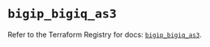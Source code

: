 # `bigip_bigiq_as3`

Refer to the Terraform Registry for docs: [`bigip_bigiq_as3`](https://registry.terraform.io/providers/f5networks/bigip/1.24.1/docs/resources/bigiq_as3).
